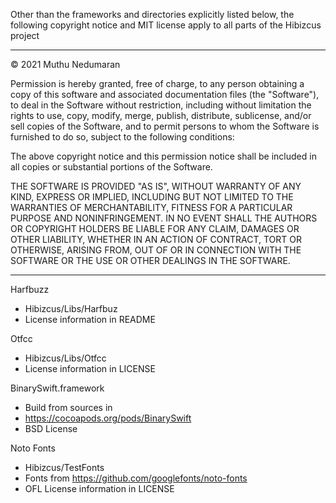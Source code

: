 Other than the frameworks and directories explicitly listed below, the following copyright notice and MIT license apply to all parts of the Hibizcus project 

---

© 2021 Muthu Nedumaran

Permission is hereby granted, free of charge, to any person obtaining a copy of this software and associated documentation files (the "Software"), to deal in the Software without restriction, including without limitation the rights to use, copy, modify, merge, publish, distribute, sublicense, and/or sell copies of the Software, and to permit persons to whom the Software is furnished to do so, subject to the following conditions:

The above copyright notice and this permission notice shall be included in all copies or substantial portions of the Software.

THE SOFTWARE IS PROVIDED "AS IS", WITHOUT WARRANTY OF ANY KIND, EXPRESS OR IMPLIED, INCLUDING BUT NOT LIMITED TO THE WARRANTIES OF MERCHANTABILITY, FITNESS FOR A PARTICULAR PURPOSE AND NONINFRINGEMENT. IN NO EVENT SHALL THE AUTHORS OR COPYRIGHT HOLDERS BE LIABLE FOR ANY CLAIM, DAMAGES OR OTHER LIABILITY, WHETHER IN AN ACTION OF CONTRACT, TORT OR OTHERWISE, ARISING FROM, OUT OF OR IN CONNECTION WITH THE SOFTWARE OR THE USE OR OTHER DEALINGS IN THE SOFTWARE.

---

Harfbuzz
- Hibizcus/Libs/Harfbuz
- License information in README

Otfcc
- Hibizcus/Libs/Otfcc
- License information in LICENSE

BinarySwift.framework
- Build from sources in
- https://cocoapods.org/pods/BinarySwift
- BSD License

Noto Fonts
- Hibizcus/TestFonts
- Fonts from https://github.com/googlefonts/noto-fonts
- OFL License information in LICENSE

